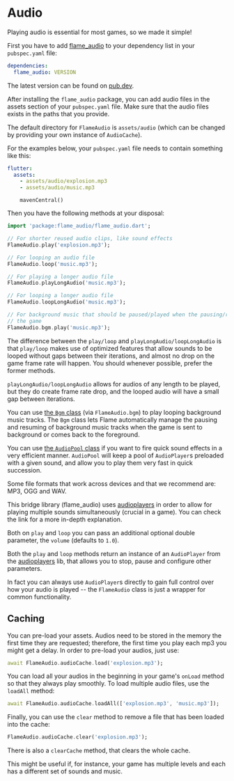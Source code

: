 # Audio

Playing audio is essential for most games, so we made it simple!

First you have to add [flame_audio](https://github.com/flame-engine/flame_audio) to your dependency
list in your `pubspec.yaml` file:

```yaml
dependencies:
  flame_audio: VERSION
```

The latest version can be found on [pub.dev](https://pub.dev/packages/flame_audio/install).

After installing the `flame_audio` package, you can add audio files in the assets section of your
`pubspec.yaml` file. Make sure that the audio files exists in the paths that you provide.

The default directory for `FlameAudio` is `assets/audio` (which can be changed by providing your own
instance of `AudioCache`).

For the examples below, your `pubspec.yaml` file needs to contain something like this:

```yaml
flutter:
  assets:
    - assets/audio/explosion.mp3
    - assets/audio/music.mp3
```
        mavenCentral()
Then you have the following methods at your disposal:

```dart
import 'package:flame_audio/flame_audio.dart';

// For shorter reused audio clips, like sound effects
FlameAudio.play('explosion.mp3');

// For looping an audio file
FlameAudio.loop('music.mp3');

// For playing a longer audio file
FlameAudio.playLongAudio('music.mp3');

// For looping a longer audio file
FlameAudio.loopLongAudio('music.mp3');

// For background music that should be paused/played when the pausing/resuming
// the game
FlameAudio.bgm.play('music.mp3');
```

The difference between the `play/loop` and `playLongAudio/loopLongAudio` is that `play/loop` makes
use of optimized features that allow sounds to be looped without gaps between their iterations, and
almost no drop on the game frame rate will happen. You should whenever possible, prefer the former
methods.

`playLongAudio/loopLongAudio` allows for audios of any length to be played, but they do create frame
rate drop, and the looped audio will have a small gap between iterations.

You can use [the `Bgm` class](bgm.md) (via `FlameAudio.bgm`) to play looping background music
tracks. The `Bgm` class lets Flame automatically manage the pausing and resuming of background music
tracks when the game is sent to background or comes back to the foreground.

You can use [the `AudioPool` class](audio_pool.md) if you want to fire quick sound effects in a very
efficient manner. `AudioPool` will keep a pool of `AudioPlayer`s preloaded with a given sound, and
allow you to play them very fast in quick succession.

Some file formats that work across devices and that we recommend are: MP3, OGG and WAV.

This bridge library (flame_audio) uses [audioplayers](https://github.com/bluefireteam/audioplayers)
in order to allow for playing multiple sounds simultaneously (crucial in a game). You can check the
link for a more in-depth explanation.

Both on `play` and `loop` you can pass an additional optional double parameter, the `volume`
(defaults to `1.0`).

Both the `play` and `loop` methods return an instance of an `AudioPlayer` from the
[audioplayers](https://github.com/bluefireteam/audioplayers) lib, that allows you to stop, pause and
configure other parameters.

In fact you can always use `AudioPlayer`s directly to gain full control over how your audio is played
-- the `FlameAudio` class is just a wrapper for common functionality.


## Caching

You can pre-load your assets. Audios need to be stored in the memory the first time they
are requested; therefore, the first time you play each mp3 you might get a delay. In order to
pre-load your audios, just use:

```dart
await FlameAudio.audioCache.load('explosion.mp3');
```

You can load all your audios in the beginning in your game's `onLoad` method so that they always
play smoothly. To load multiple audio files, use the `loadAll` method:

```dart
await FlameAudio.audioCache.loadAll(['explosion.mp3', 'music.mp3']);
```

Finally, you can use the `clear` method to remove a file that has been loaded into the cache:

```dart
FlameAudio.audioCache.clear('explosion.mp3');
```

There is also a `clearCache` method, that clears the whole cache.

This might be useful if, for instance, your game has multiple levels and each has a different
set of sounds and music.

